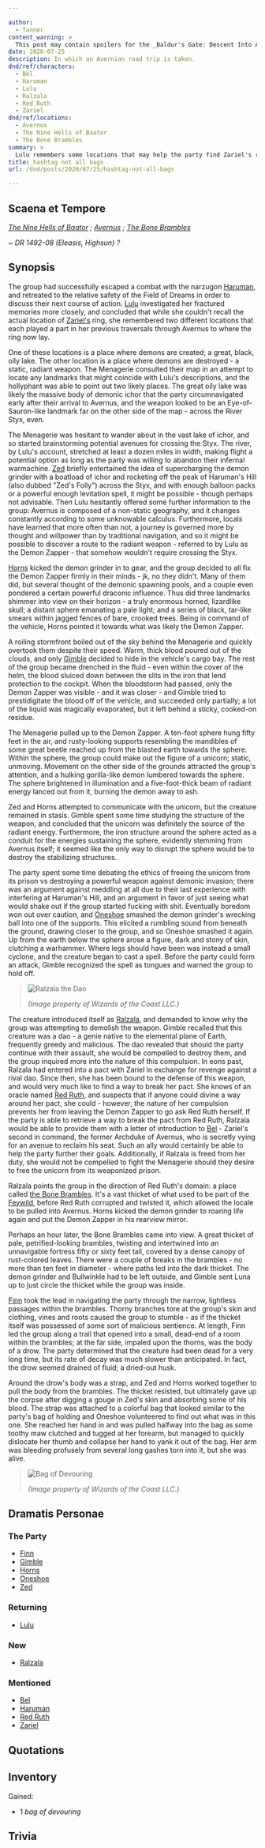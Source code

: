 ```yaml
---

author:
  - Tanner
content_warning: >
  This post may contain spoilers for the _Baldur's Gate: Descent Into Avernus_ 5e module.
date: 2020-07-25
description: In which an Avernian road trip is taken.
dnd/ref/characters:
  - Bel
  - Haruman
  - Lulu
  - Ralzala
  - Red Ruth
  - Zariel
dnd/ref/locations:
  - Avernus
  - The Nine Hells of Baator
  - The Bone Brambles
summary: >
  Lulu remembers some locations that may help the party find Zariel's ring, and the group travels to a weapon known as the Demon Zapper. They meet Ralzala, a dao who guards the Demon Zapper, and undertake a quest to find Red Ruth in the Bone Brambles for information on Ralzala's behalf. Oneshoe almost gets eaten by a malevolent purse.
title: hashtag not all bags
url: /dnd/posts/2020/07/25/hashtag-not-all-bags

---
```


## Scaena et Tempore

_[The Nine Hells of Baator](the-nine-hells-of-baator.md) ; [Avernus](/dnd/locations/avernus) ; [The Bone Brambles](/dnd/locations/the-bone-brambles)_

_~ DR 1492-08 (Eleasis, Highsun) ?_

## Synopsis

The group had successfully escaped a combat with the narzugon [Haruman](/dnd/npcs/haruman), and retreated to the relative safety of the Field of Dreams in order to discuss their next course of action. [Lulu](/dnd/npcs/lulu) investigated her fractured memories more closely, and concluded that while she couldn't recall the actual location of [Zariel's](/dnd/npcs/zariel) ring, she remembered two different locations that each played a part in her previous traversals through Avernus to where the ring now lay.

One of these locations is a place where demons are created; a great, black, oily lake. The other location is a place where demons are destroyed - a static, radiant weapon. The Menagerie consulted their map in an attempt to locate any landmarks that might coincide with Lulu's descriptions, and the hollyphant was able to point out two likely places. The great oily lake was likely the massive body of demonic ichor that the party circumnavigated early after their arrival to Avernus, and the weapon looked to be an Eye-of-Sauron-like landmark far on the other side of the map - across the River Styx, even.

The Menagerie was hesitant to wander about in the vast lake of ichor, and so started brainstorming potential avenues for crossing the Styx. The river, by Lulu's account, stretched at least a dozen miles in width, making flight a potential option as long as the party was willing to abandon their infernal warmachine. [Zed](/dnd/characters/zed) briefly entertained the idea of supercharging the demon grinder with a boatload of ichor and rocketing off the peak of Haruman's Hill (also dubbed "Zed's Folly") across the Styx, and with enough balloon packs or a powerful enough levitation spell, it might be possible - though perhaps not advisable. Then Lulu hesitantly offered some further information to the group: Avernus is composed of a non-static geography, and it changes constantly according to some unknowable calculus. Furthermore, locals have learned that more often than not, a journey is governed more by thought and willpower than by traditional navigation, and so it might be possible to discover a route to the radiant weapon - referred to by Lulu as the Demon Zapper - that somehow wouldn't require crossing the Styx.

[Horns](/dnd/characters/horns) kicked the demon grinder in to gear, and the group decided to all fix the Demon Zapper firmly in their minds - jk, no they didn't. Many of them did, but several thought of the demonic spawning pools, and a couple even pondered a certain powerful draconic influence. Thus did three landmarks shimmer into view on their horizon - a truly enormous horned, lizardlike skull; a distant sphere emanating a pale light; and a series of black, tar-like smears within jagged fences of bare, crooked trees. Being in command of the vehicle, Horns pointed it towards what was likely the Demon Zapper.

A roiling stormfront boiled out of the sky behind the Menagerie and quickly overtook them despite their speed. Warm, thick blood poured out of the clouds, and only [Gimble](/dnd/characters/gimble-the-diviner) decided to hide in the vehicle's cargo bay. The rest of the group became drenched in the fluid - even within the cover of the helm, the blood sluiced down between the slits in the iron that lend protection to the cockpit. When the bloodstorm had passed, only the Demon Zapper was visible - and it was closer - and Gimble tried to prestidigitate the blood off of the vehicle, and succeeded only partially; a lot of the liquid was magically evaporated, but it left behind a sticky, cooked-on residue.

The Menagerie pulled up to the Demon Zapper. A ten-foot sphere hung fifty feet in the air, and rusty-looking supports resembling the mandibles of some great beetle reached up from the blasted earth towards the sphere. Within the sphere, the group could make out the figure of a unicorn; static, unmoving. Movement on the other side of the grounds attracted the group's attention, and a hulking gorilla-like demon lumbered towards the sphere. The sphere brightened in illumination and a five-foot-thick beam of radiant energy lanced out from it, burning the demon away to ash.

Zed and Horns attempted to communicate with the unicorn, but the creature remained in stasis. Gimble spent some time studying the structure of the weapon, and concluded that the unicorn was definitely the source of the radiant energy. Furthermore, the iron structure around the sphere acted as a conduit for the energies sustaining the sphere, evidently stemming from Avernus itself; it seemed like the only way to disrupt the sphere would be to destroy the stabilizing structures.

The party spent some time debating the ethics of freeing the unicorn from its prison vs destroying a powerful weapon against demonic invasion; there was an argument against meddling at all due to their last experience with interfering at Haruman's Hill, and an argument in favor of just seeing what would shake out if the group started fucking with shit. Eventually boredom won out over caution, and [Oneshoe](/dnd/characters/oneshoe) smashed the demon grinder's wrecking ball into one of the supports. This elicited a rumbling sound from beneath the ground, drawing closer to the group, and so Oneshoe smashed it again. Up from the earth below the sphere arose a figure, dark and stony of skin, clutching a warhammer. Where legs should have been was instead a small cyclone, and the creature began to cast a spell. Before the party could form an attack, Gimble recognized the spell as tongues and warned the group to hold off.

> ![Ralzala the Dao](/images/dnd/monster-dao.png)
>
> _(Image property of Wizards of the Coast LLC.)_

The creature introduced itself as [Ralzala](/dnd/npcs/ralzala), and demanded to know why the group was attempting to demolish the weapon. Gimble recalled that this creature was a dao - a genie native to the elemental plane of Earth, frequently greedy and malicious. The dao revealed that should the party continue with their assault, she would be compelled to destroy them, and the group inquired more into the nature of this compulsion. In eons past, Ralzala had entered into a pact with Zariel in exchange for revenge against a rival dao. Since then, she has been bound to the defense of this weapon, and would very much like to find a way to break her pact. She knows of an oracle named [Red Ruth](/dnd/npcs/red-ruth), and suspects that if anyone could divine a way around her pact, she could - however, the nature of her compulsion prevents her from leaving the Demon Zapper to go ask Red Ruth herself. If the party is able to retrieve a way to break the pact from Red Ruth, Ralzala would be able to provide them with a letter of introduction to [Bel](/dnd/npcs/bel) - Zariel's second in command, the former Archduke of Avernus, who is secretly vying for an avenue to reclaim his seat. Such an ally would certainly be able to help the party further their goals. Additionally, if Ralzala is freed from her duty, she would not be compelled to fight the Menagerie should they desire to free the unicorn from its weaponized prison.

Ralzala points the group in the direction of Red Ruth's domain: a place called [the Bone Brambles](/dnd/locations/the-bone-brambles). It's a vast thicket of what used to be part of the [Feywild](/dnd/locations/feywild), before Red Ruth corrupted and twisted it, which allowed the locale to be pulled into Avernus. Horns kicked the demon grinder to roaring life again and put the Demon Zapper in his rearview mirror.

Perhaps an hour later, the Bone Brambles came into view. A great thicket of pale, petrified-looking brambles, twisting and intertwined into an unnavigable fortress fifty or sixty feet tall, covered by a dense canopy of rust-colored leaves. There were a couple of breaks in the brambles - no more than ten feet in diameter - where paths led into the dark thicket. The demon grinder and Bullwinkle had to be left outside, and Gimble sent Luna up to just circle the thicket while the group was inside.

[Finn](/dnd/characters/finn) took the lead in navigating the party through the narrow, lightless passages within the brambles. Thorny branches tore at the group's skin and clothing, vines and roots caused the group to stumble - as if the thicket itself was possessed of some sort of malicious sentience. At length, Finn led the group along a trail that opened into a small, dead-end of a room within the brambles; at the far side, impaled upon the thorns, was the body of a drow. The party determined that the creature had been dead for a very long time, but its rate of decay was much slower than anticipated. In fact, the drow seemed drained of fluid; a dried-out husk.

Around the drow's body was a strap, and Zed and Horns worked together to pull the body from the brambles. The thicket resisted, but ultimately gave up the corpse after digging a gouge in Zed's skin and absorbing some of his blood. The strap was attached to a colorful bag that looked similar to the party's bag of holding and Oneshoe volunteered to find out what was in this one. She reached her hand in and was pulled halfway into the bag as some toothy maw clutched and tugged at her forearm, but managed to quickly dislocate her thumb and collapse her hand to yank it out of the bag. Her arm was bleeding profusely from several long gashes torn into it, but she was alive.

> ![Bag of Devouring](/images/dnd/magic-item-bag-of-devouring.png)
>
> _(Image property of Wizards of the Coast LLC.)_

## Dramatis Personae

### The Party

- [Finn](/dnd/characters/finn)
- [Gimble](/dnd/characters/gimble-the-diviner)
- [Horns](/dnd/characters/horns)
- [Oneshoe](/dnd/characters/oneshoe)
- [Zed](/dnd/characters/zed)

### Returning

- [Lulu](/dnd/npcs/lulu)

### New

- [Ralzala](/dnd/npcs/ralzala)

### Mentioned

- [Bel](/dnd/npcs/bel)
- [Haruman](/dnd/npcs/haruman)
- [Red Ruth](/dnd/npcs/red-ruth)
- [Zariel](/dnd/npcs/zariel)

## Quotations

## Inventory

Gained:
- 1 _bag of devouring_

## Trivia